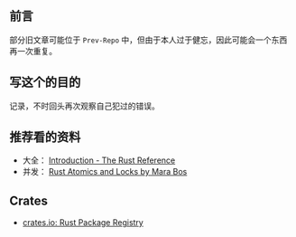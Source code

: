 ## 前言

部分旧文章可能位于 `Prev-Repo` 中，但由于本人过于健忘，因此可能会一个东西再一次重复。

## 写这个的目的

记录，不时回头再次观察自己犯过的错误。

## 推荐看的资料

- 大全： [Introduction - The Rust Reference](https://doc.rust-lang.org/reference/)
- 并发： [Rust Atomics and Locks by Mara Bos](https://marabos.nl/atomics/)

## Crates

- [crates.io: Rust Package Registry](https://crates.io/)